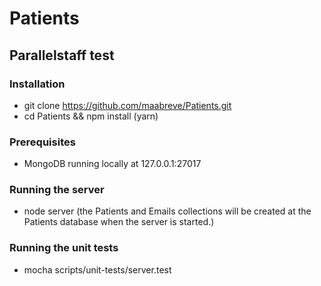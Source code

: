 # Patients
## Parallelstaff test

### Installation
- git clone https://github.com/maabreve/Patients.git
- cd Patients && npm install (yarn)

### Prerequisites
- MongoDB running locally at 127.0.0.1:27017

### Running the server
- node server (the Patients and Emails collections will be created at the Patients database when the server is started.)

### Running the unit tests
- mocha scripts/unit-tests/server.test